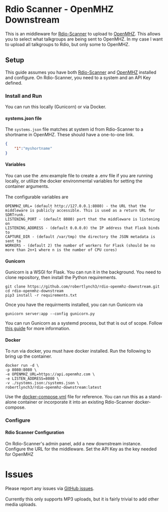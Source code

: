 # Rdio Scanner - OpenMHZ Downstream
This is an middleware for [Rdio-Scanner](https://github.com/chuot/rdio-scanner/) to upload to [OpenMHZ](https://openmhz.com/). This allows you to select what talkgroups are being sent to OpenMHZ. In my case I want to upload all talkgroups to Rdio, but only some to OpenMHZ.

## Setup
This guide assumes you have both [Rdio-Scanner](https://github.com/chuot/rdio-scanner/) and [OpenMHZ](https://openmhz.com/) installed and configure. On Rdio-Scanner, you need to a system and an API Key defined. 

### Install and Run
You can run this locally (Gunicorn) or via Docker. 
#### systems.json file
The `systems.json` file matches at system id from Rdio-Scanner to a shortname in OpenMHZ. These should have a one-to-one link.
```json
{
    "1":"myshortname"
}
```
#### Variables
You can use the .env.example file to create a .env file if you are running locally, or utilize the docker environmental variables for setting the container arguments.<br>
<br>
The configurable variables are
```
OPENMHZ_URL= (default http://127.0.0.1:8080) - the URL that the middleware is publicly accessible. This is used as a return URL for SDRTrunk.
LISTENING_PORT - (default 8080) port that the middleware is listening on
LISTENING_ADDRESS - (default 0.0.0.0) the IP address that Flask binds to
CAPTURE_DIR - (default /var/tmp) the directory the JSON metadata is sent to
WORKERS - (default 2) the number of workers for Flask (should be no more than 2n+1 where n is the number of CPU cores)
```

#### Gunicorn
Gunicorn is a WSGI for Flask. You can run it in the background. You need to clone repository, then install the Python requirements.
```
git clone https://github.com/robertlynch3/rdio-openmhz-downstream.git
cd rdio-openmhz-downstream
pip3 install -r requirements.txt
```
Once you have the requirments installed, you can run Gunicorn via
```
gunicorn server:app --config gunicorn.py
```

You can run Gunicorn as a systemd process, but that is out of scope. Follow [this guide](https://www.edmondchuc.com/blog/deploying-python-flask-with-gunicorn-nginx-and-systemd) for more information.
#### Docker
To run via docker, you must have docker installed. Run the following to bring up the container.

```
docker run -d \
-p 8080:8080 \
-e OPENMHZ_URL=https://api.openmhz.com \
-e LISTEN_ADDRESS=8080 \
-v ./systems.json:/systems.json \
robertlynch3/rdio-openmhz-downstream:latest
```
Use the [docker-compose.yml](docker-compose.yml) file for reference. You can run this as a stand-alone container or incorporate it into an existing Rdio-Scanner docker-compose. 


### Configure
#### Rdio Scanner Configuration
On Rdio-Scanner's admin panel, add a new downstream instance. Configure the URL for the middleware. Set the API Key as the key needed for OpenMHZ




# Issues
Please report any issues via [GitHub issues](https://github.com/robertlynch3/rdio-openmhz-downstream./issues).<br>
<br>
Currently this only supports MP3 uploads, but it is fairly trivial to add other media uploads.

